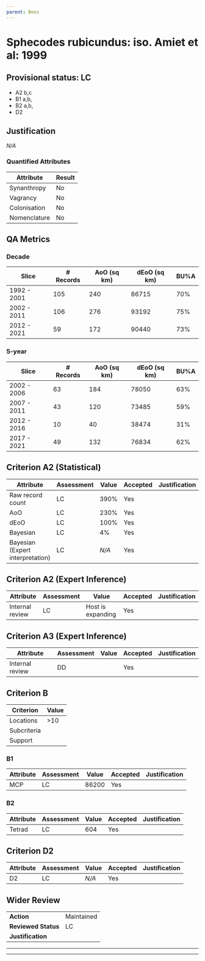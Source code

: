 ```yaml
---
parent: Bees
---
```

# Sphecodes rubicundus: iso. Amiet et al: 1999
## Provisional status: LC
- A2 b,c
- B1 a,b, 
- B2 a,b, 
- D2

## Justification
*N/A*
### Quantified Attributes
|Attribute|Result|
|---|---|
|Synanthropy|No|
|Vagrancy|No|
|Colonisation|No|
|Nomenclature|No|
## QA Metrics
### Decade
| Slice | # Records | AoO (sq km) | dEoO (sq km) |BU%A |
|---|---|---|---|---|
|1992 - 2001|105|240|86715|70%|
|2002 - 2011|106|276|93192|75%|
|2012 - 2021|59|172|90440|73%|
### 5-year
| Slice | # Records | AoO (sq km) | dEoO (sq km) |BU%A |
|---|---|---|---|---|
|2002 - 2006|63|184|78050|63%|
|2007 - 2011|43|120|73485|59%|
|2012 - 2016|10|40|38474|31%|
|2017 - 2021|49|132|76834|62%|
## Criterion A2 (Statistical)
|Attribute|Assessment|Value|Accepted|Justification
|---|---|---|---|---|
|Raw record count|LC|390%|Yes||
|AoO|LC|230%|Yes||
|dEoO|LC|100%|Yes||
|Bayesian|LC|4%|Yes||
|Bayesian (Expert interpretation)|LC|*N/A*|Yes||
## Criterion A2 (Expert Inference)
|Attribute|Assessment|Value|Accepted|Justification
|---|---|---|---|---|
|Internal review|LC|Host is expanding|Yes||
## Criterion A3 (Expert Inference)
|Attribute|Assessment|Value|Accepted|Justification
|---|---|---|---|---|
|Internal review|DD||Yes||
## Criterion B
|Criterion| Value|
|---|---|
|Locations|>10|
|Subcriteria||
|Support||
### B1
|Attribute|Assessment|Value|Accepted|Justification
|---|---|---|---|---|
|MCP|LC|86200|Yes||
### B2
|Attribute|Assessment|Value|Accepted|Justification
|---|---|---|---|---|
|Tetrad|LC|604|Yes||
## Criterion D2
|Attribute|Assessment|Value|Accepted|Justification
|---|---|---|---|---|
|D2|LC|*N/A*|Yes||
## Wider Review
|  |  |
|---|---|
|**Action**|Maintained|
|**Reviewed Status**|LC|
|**Justification**||
---
 ---
 <br><br>
 
